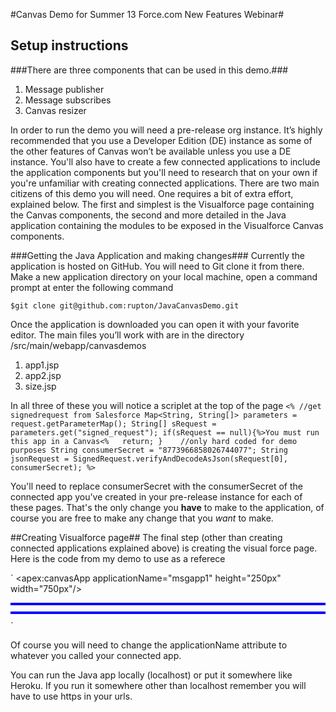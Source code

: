 #Canvas Demo for Summer 13 Force.com New Features Webinar#

## Setup instructions ##

###There are three components that can be used in this demo.###
1.	Message publisher
2.	Message subscribes
3.	Canvas resizer

In order to run the demo you will need a pre-release org instance. It’s highly recommended that you use a Developer Edition (DE) instance as some of the other features of Canvas won’t be available unless you use a DE instance. You'll also have to create a few connected applications to include the application components but you'll need to research that on your own if you're unfamiliar with creating connected applications.
There are two main citizens of this demo you will need. One requires a bit of extra effort, explained below. The first and simplest is the Visualforce page containing the Canvas components, the second and more detailed in the Java application containing the modules to be exposed in the Visualforce Canvas components.

###Getting the Java Application and making changes###
Currently the application is hosted on GitHub. You will need to Git clone it from there. Make a new application directory on your local machine, open a command prompt at enter the following command

`$git clone git@github.com:rupton/JavaCanvasDemo.git`

Once the application is downloaded you can open it with your favorite editor. The main files you’ll work with are in the directory /src/main/webapp/canvasdemos
1. app1.jsp
2. app2.jsp
3. size.jsp

In all three of these you will notice a scriplet at the top of the page 
`<%
	//get signedrequest from Salesforce
	Map<String, String[]> parameters = request.getParameterMap();
	String[] sRequest = parameters.get("signed_request");
	if(sRequest == null){%>You must run this app in a Canvas<%	
		return;
	}	
	//only hard coded for demo purposes
	String consumerSecret = "8773966858026744077";
	String jsonRequest = SignedRequest.verifyAndDecodeAsJson(sRequest[0], consumerSecret);
%>` 

You'll need to replace consumerSecret with the consumerSecret of the connected app you've created in your pre-release instance for each of these pages. 
That's the only change you **have** to make to the application, of course you are free to make any change that you *want* to make.

##Creating Visualforce page##
The final step (other than creating connected applications explained above) is creating the visual force page. Here is the code from my demo to use as a referece

` <apex:canvasApp applicationName="msgapp1"
     height="250px" width="750px"/>
  </div>  

  <div id="msgapp2" style="border:solid blue 2px; margin-bottom: 10px;">
  <apex:canvasApp applicationName="msgapp2"
     height="250px" width="750px"/>
  </div>  
  
 <div id="sizeApp" style="border:solid blue 2px; margin-bottom: 10px;">
  <apex:canvasApp applicationName="sizingapp"
     height="250px" width="750px" scrolling="true"/>
  </div>`

Of course you will need to change the applicationName attribute to whatever you called your connected app.

You can run the Java app locally (localhost) or put it somewhere like Heroku. If you run it somewhere other than localhost remember you will have to use https in your urls.

